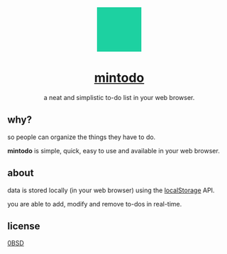 <div align="center">
  <img src="icon.svg" height="100px" />
  
  # [mintodo](https://mintodo.sany.one)
  a neat and simplistic to-do list in your web browser.
</div>

## why?
so people can organize the things they have to do.

**mintodo** is simple, quick, easy to use and available in your web browser.

## about
data is stored locally (in your web browser) using the [localStorage](https://developer.mozilla.org/en-US/docs/Web/API/Window/localStorage) API.

you are able to add, modify and remove to-dos in real-time.

## license
[0BSD](LICENSE)

